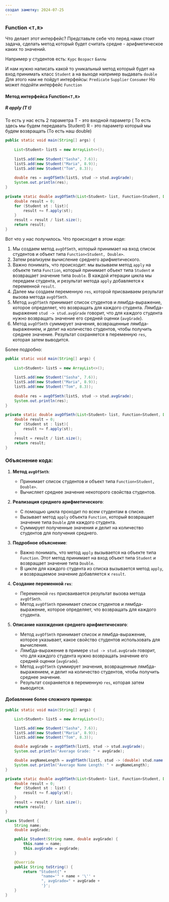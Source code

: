```yaml
---
создал заметку: 2024-07-25
---
```

### Function <`T,R`>

Что делает этот интерфейс? 
Представьте себе что перед нами стоит задача, сделать метод который будет считать средне - арифметическое каких то значений.

Например у студентов есть: `Курс` `Возраст` `Баллы` 

И нам нужно написать какой то уникальный метод который будет на вход принимать класс `Student` а на выходе например выдавать `double`
Для этого нам не пойдут интерфейсы: `Predicate` `Supplier` `Consumer`
Но может подойти интерфейс `Function`

#### Метод интерфейса Function<`T,R`>
##### R apply (T t)
То есть у нас есть 2 параметра
T - это входной параметр ( То есть здесь мы будем передавать Student)
R - это параметр который мы будем возвращать (То есть наш double)


```java
public static void main(String[] args) {  
  
    List<Student> listS = new ArrayList<>();  
  
    listS.add(new Student("Sasha", 7.6));  
    listS.add(new Student("Maria", 8.9));  
    listS.add(new Student("Tom", 8.3));  
  
    double res = avgOfSmth(listS, stud -> stud.avgGrade);  
    System.out.println(res);  
}  
  
private static double avgOfSmth(List<Student> list, Function<Student, Double> f){  
    double result = 0;  
    for (Student st : list){  
        result += f.apply(st);  
    }  
    result = result / list.size();  
    return result;  
}
```
Вот что у нас получилось.
Что происходит в этом коде: 
1) Мы создаем метод `avgOfSmth`, который принимает на вход список студентов и объект типа `Function<Student, Double>`.
2) Затем реализуем вычисление среднего арифметического.
3) Важно понимать, что происходит: мы вызываем метод `apply` на объекте типа `Function`, который принимает объект типа `Student` и возвращает значение типа `Double`. В каждой итерации цикла мы передаем студента, и результат метода `apply` добавляется к переменной `result`.
4) Далее мы создаем переменную `res`, которой присваиваем результат вызова метода `avgOfSmth`.
5) Метод `avgOfSmth` принимает список студентов и лямбда-выражение, которое определяет, что возвращать для каждого студента. Лямбда-выражение `stud -> stud.avgGrade` говорит, что для каждого студента нужно возвращать значение его средней оценки (`avgGrade`).
6) Метод `avgOfSmth` суммирует значения, возвращенные лямбда-выражением, и делит на количество студентов, чтобы получить среднее значение. Результат сохраняется в переменную `res`, которая затем выводится.


Более подробно: 
```java
public static void main(String[] args) {  
  
    List<Student> listS = new ArrayList<>();  
  
    listS.add(new Student("Sasha", 7.6));  
    listS.add(new Student("Maria", 8.9));  
    listS.add(new Student("Tom", 8.3));  
  
    double res = avgOfSmth(listS, stud -> stud.avgGrade);  
    System.out.println(res);  
}  
  
private static double avgOfSmth(List<Student> list, Function<Student, Double> f){  
    double result = 0;  
    for (Student st : list){  
        result += f.apply(st);  
    }  
    result = result / list.size();  
    return result;  
}
```

### Объяснение кода:

1. **Метод `avgOfSmth`**:
    
    - Принимает список студентов и объект типа `Function<Student, Double>`.
    - Вычисляет среднее значение некоторого свойства студентов.
2. **Реализация среднего арифметического**:
    
    - С помощью цикла проходит по всем студентам в списке.
    - Вызывает метод `apply` объекта `Function`, который возвращает значение типа `Double` для каждого студента.
    - Суммирует полученные значения и делит на количество студентов для получения среднего.
3. **Подробное объяснение**:
    
    - Важно понимать, что метод `apply` вызывается на объекте типа `Function`. Этот метод принимает на вход объект типа `Student` и возвращает значение типа `Double`.
    - В цикле для каждого студента из списка вызывается метод `apply`, и возвращаемое значение добавляется к `result`.
4. **Создание переменной `res`**:
    
    - Переменной `res` присваивается результат вызова метода `avgOfSmth`.
    - Метод `avgOfSmth` принимает список студентов и лямбда-выражение, которое определяет, что возвращать для каждого студента.
5. **Описание нахождения среднего арифметического**:
    
    - Метод `avgOfSmth` принимает список и лямбда-выражение, которое указывает, какое свойство студентов использовать для вычисления.
    - Лямбда-выражение в примере `stud -> stud.avgGrade` говорит, что для каждого студента нужно возвращать значение его средней оценки (`avgGrade`).
    - Метод `avgOfSmth` суммирует значения, возвращенные лямбда-выражением, и делит на количество студентов, чтобы получить среднее значение.
    - Результат сохраняется в переменную `res`, которая затем выводится.




#### **Добавление более сложного примера**:

```java
public static void main(String[] args) {

    List<Student> listS = new ArrayList<>();

    listS.add(new Student("Sasha", 7.6));
    listS.add(new Student("Maria", 8.9));
    listS.add(new Student("Tom", 8.3));

    double avgGrade = avgOfSmth(listS, stud -> stud.avgGrade);
    System.out.println("Average Grade: " + avgGrade);

    double avgNameLength = avgOfSmth(listS, stud -> (double) stud.name.length());
    System.out.println("Average Name Length: " + avgNameLength);
}

private static double avgOfSmth(List<Student> list, Function<Student, Double> f) {
    double result = 0;
    for (Student st : list) {
        result += f.apply(st);
    }
    result = result / list.size();
    return result;
}

class Student {
    String name;
    double avgGrade;

    public Student(String name, double avgGrade) {
        this.name = name;
        this.avgGrade = avgGrade;
    }

    @Override
    public String toString() {
        return "Student{" +
                "name='" + name + '\'' +
                ", avgGrade=" + avgGrade +
                '}';
    }
}
```





